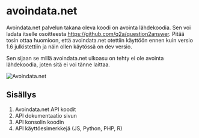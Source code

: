 avoindata.net
=============


Avoindata.net palvelun takana oleva koodi on avointa lähdekoodia. Sen voi ladata itselle osoitteesta https://github.com/q2a/question2answer. Pitää tosin ottaa huomioon, että avoindata.net otettiin käyttöön ennen kuin versio 1.6 julkistettiin ja näin ollen käytössä on dev versio.

Sen sijaan se millä avoindata.net ulkoasu on tehty ei ole avointa lähdekoodia, joten sitä ei voi tänne laittaa.

![Avoindata.net](http://avoindata.net/images/github/avoin-front.png)

Sisällys
--------

1. Avoindata.net API koodit
2. API dokumentaatio sivun
3. API konsolin koodin
4. API käyttöesimerkkejä (JS, Python, PHP, R)
